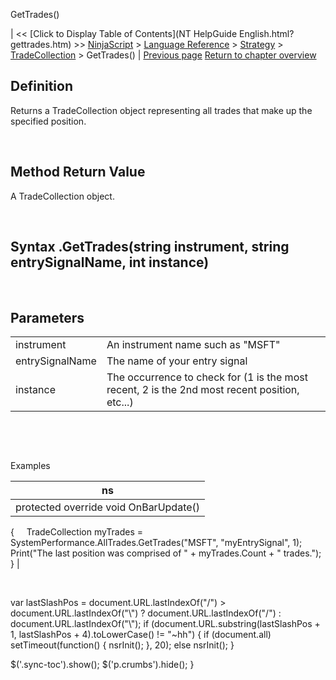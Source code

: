 ﻿










 


GetTrades()







| &lt;&lt; [Click to Display Table of Contents](NT HelpGuide English.html?gettrades.htm) &gt;&gt;
 [NinjaScript](ninjascript.htm) &gt; [Language Reference](language_reference_wip.htm) &gt; [Strategy](strategy.htm) &gt; [TradeCollection](tradecollection.htm) &gt;
GetTrades() | [Previous page](eventrades.htm)
[Return to chapter overview](tradecollection.htm)










Definition
----------


Returns a TradeCollection object representing all trades that make up the specified position. 


 


Method Return Value
-------------------


A TradeCollection object.


 


Syntax
<tradecollection>.GetTrades(string instrument, string entrySignalName, int instance)
-------------------------------------------------------------------------------------------


 


Parameters
----------




|  |  |
| --- | --- |
| instrument | An instrument name such as "MSFT" |
| entrySignalName | The name of your entry signal |
| instance | The occurrence to check for (1 is the most recent, 2 is the 2nd most recent position, etc...) |



 


   

Examples




| ns |
| --- |
| protected override void OnBarUpdate()
{
     TradeCollection myTrades = SystemPerformance.AllTrades.GetTrades("MSFT", "myEntrySignal", 1);
     Print("The last position was comprised of " + myTrades.Count + " trades.");
} |



 





 
 var lastSlashPos = document.URL.lastIndexOf("/") &gt; document.URL.lastIndexOf("\\") ? document.URL.lastIndexOf("/") : document.URL.lastIndexOf("\\");
 if (document.URL.substring(lastSlashPos + 1, lastSlashPos + 4).toLowerCase() != "~hh") {
 if (document.all) setTimeout(function() {
 nsrInit();
 }, 20);
 else nsrInit();
 }
 
 
 $('.sync-toc').show();
 $('p.crumbs').hide();
 }
 
 
 



</tradecollection>